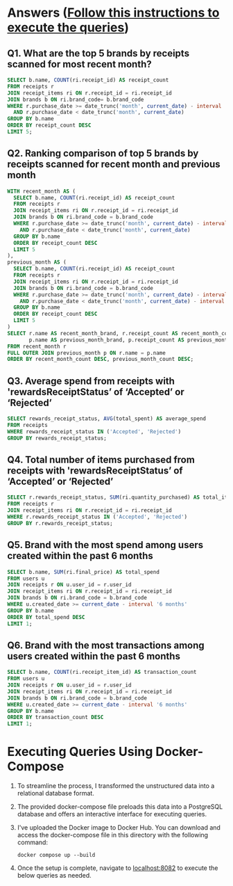 # Answers ([Follow this instructions to execute the queries](#execute-the-queries-using-docker-compose))

## Q1. What are the top 5 brands by receipts scanned for most recent month?

```sql
SELECT b.name, COUNT(ri.receipt_id) AS receipt_count
FROM receipts r
JOIN receipt_items ri ON r.receipt_id = ri.receipt_id
JOIN brands b ON ri.brand_code= b.brand_code
WHERE r.purchase_date >= date_trunc('month', current_date) - interval '1 month'
  AND r.purchase_date < date_trunc('month', current_date)
GROUP BY b.name
ORDER BY receipt_count DESC
LIMIT 5;

```

## Q2. Ranking comparison of top 5 brands by receipts scanned for recent month and previous month

```sql
WITH recent_month AS (
  SELECT b.name, COUNT(ri.receipt_id) AS receipt_count
  FROM receipts r
  JOIN receipt_items ri ON r.receipt_id = ri.receipt_id
  JOIN brands b ON ri.brand_code = b.brand_code
  WHERE r.purchase_date >= date_trunc('month', current_date) - interval '1 month'
    AND r.purchase_date < date_trunc('month', current_date)
  GROUP BY b.name
  ORDER BY receipt_count DESC
  LIMIT 5
),
previous_month AS (
  SELECT b.name, COUNT(ri.receipt_id) AS receipt_count
  FROM receipts r
  JOIN receipt_items ri ON r.receipt_id = ri.receipt_id
  JOIN brands b ON ri.brand_code = b.brand_code
  WHERE r.purchase_date >= date_trunc('month', current_date) - interval '2 month'
    AND r.purchase_date < date_trunc('month', current_date) - interval '1 month'
  GROUP BY b.name
  ORDER BY receipt_count DESC
  LIMIT 5
)
SELECT r.name AS recent_month_brand, r.receipt_count AS recent_month_count,
       p.name AS previous_month_brand, p.receipt_count AS previous_month_count
FROM recent_month r
FULL OUTER JOIN previous_month p ON r.name = p.name
ORDER BY recent_month_count DESC, previous_month_count DESC;
```

## Q3. Average spend from receipts with 'rewardsReceiptStatus’ of ‘Accepted’ or ‘Rejected’

```sql
SELECT rewards_receipt_status, AVG(total_spent) AS average_spend
FROM receipts
WHERE rewards_receipt_status IN ('Accepted', 'Rejected')
GROUP BY rewards_receipt_status;
```

## Q4. Total number of items purchased from receipts with 'rewardsReceiptStatus’ of ‘Accepted’ or ‘Rejected’

```sql
SELECT r.rewards_receipt_status, SUM(ri.quantity_purchased) AS total_items
FROM receipts r
JOIN receipt_items ri ON r.receipt_id = ri.receipt_id
WHERE r.rewards_receipt_status IN ('Accepted', 'Rejected')
GROUP BY r.rewards_receipt_status;
```

## Q5. Brand with the most spend among users created within the past 6 months

```sql
SELECT b.name, SUM(ri.final_price) AS total_spend
FROM users u
JOIN receipts r ON u.user_id = r.user_id
JOIN receipt_items ri ON r.receipt_id = ri.receipt_id
JOIN brands b ON ri.brand_code = b.brand_code
WHERE u.created_date >= current_date - interval '6 months'
GROUP BY b.name
ORDER BY total_spend DESC
LIMIT 1;
```

## Q6. Brand with the most transactions among users created within the past 6 months

```sql
SELECT b.name, COUNT(ri.receipt_item_id) AS transaction_count
FROM users u
JOIN receipts r ON u.user_id = r.user_id
JOIN receipt_items ri ON r.receipt_id = ri.receipt_id
JOIN brands b ON ri.brand_code = b.brand_code
WHERE u.created_date >= current_date - interval '6 months'
GROUP BY b.name
ORDER BY transaction_count DESC
LIMIT 1;
```

# Executing Queries Using Docker-Compose

1. To streamline the process, I transformed the unstructured data into a relational database format.
2. The provided docker-compose file preloads this data into a PostgreSQL database and offers an interactive interface for executing queries.
3. I've uploaded the Docker image to Docker Hub. You can download and access the docker-compose file in this directory with the following command:

   ```shell
   docker compose up --build
   ```

4. Once the setup is complete, navigate to [localhost:8082](http://localhost:8082/) to execute the below queries as needed.
